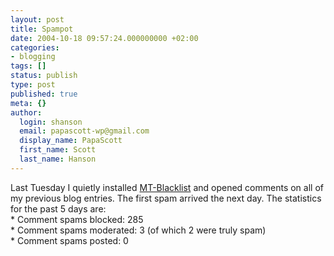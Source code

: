 ```yaml
---
layout: post
title: Spampot
date: 2004-10-18 09:57:24.000000000 +02:00
categories:
- blogging
tags: []
status: publish
type: post
published: true
meta: {}
author:
  login: shanson
  email: papascott-wp@gmail.com
  display_name: PapaScott
  first_name: Scott
  last_name: Hanson
---
```

<p>Last Tuesday I quietly installed <a href="http://www.jayallen.org/projects/mt-blacklist/">MT-Blacklist</a> and opened comments on all of my previous blog entries. The first spam arrived the next day. The statistics for the past 5 days are:<br />
* Comment spams blocked:  	 285<br />
* Comment spams moderated: 	3 (of which 2 were truly spam)<br />
* Comment spams posted: 0</p>
